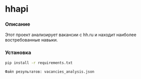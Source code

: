 # hhapi
### Описание
Этот проект анализирует вакансии с hh.ru и находит наиболее востребованные навыки.

### Установка
```bash
pip install -r requirements.txt

Файл результатов: vacancies_analysis.json

